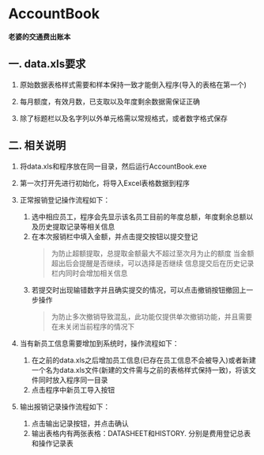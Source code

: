 # AccountBook

**老婆的交通费出账本**

## 一. data.xls要求

1. 原始数据表格样式需要和样本保持一致才能倒入程序(导入的表格在第一个)

2. 每月额度，有效月数，已支取以及年度剩余数据需保证正确

3. 除了标题栏以及名字列以外单元格需以常规格式，或者数字格式保存

## 二. 相关说明

1. 将data.xls和程序放在同一目录，然后运行AccountBook.exe

2. 第一次打开先进行初始化，将导入Excel表格数据到程序

3. 正常报销登记操作流程如下：
	1. 选中相应员工，程序会先显示该名员工目前的年度总额，年度剩余总额以及历史提取记录等相关信息
	2. 在本次报销栏中填入金额，并点击提交按钮以提交登记
	    > 为防止超额提取，总提取金额最大不超过至次月为止的额度
	    > 当金额超出后会提醒是否继续，可以选择是否继续
	    > 信息提交后在历史记录栏内同时会增加相关信息
	3. 若提交时出现输错数字并且确实提交的情况，可以点击撤销按钮撤回上一步操作
	    > 为防止多次撤销导致混乱，此功能仅提供单次撤销功能，并且需要在未关闭当前程序的情况下

4. 当有新员工信息需要增加到系统时，操作流程如下：
	1. 在之前的data.xls之后增加员工信息(已存在员工信息不会被导入)或者新建一个名为data.xls文件(新建的文件需与之前的表格样式保持一致)，将该文件同时放入程序同一目录
	2. 点击程序中新员工导入按钮

5. 输出报销记录操作流程如下：
	1. 点击输出记录按钮，并点击确认
    2. 输出表格内有两张表格：DATASHEET和HISTORY. 分别是费用登记总表和操作记录表
